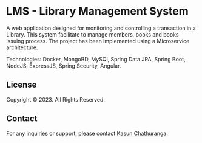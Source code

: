 # LMS - Library Management System

A web application designed for monitoring and controlling a transaction in a Library. This system facilitate to manage members,
books and books issuing process. The project has been implemented using a Microservice architecture.

Technologies: Docker, MongoBD, MySQl, Spring Data JPA, Spring
Boot, NodeJS, ExpressJS, Spring Security, Angular.


## License

Copyright &copy; 2023. All Rights Reserved.


## Contact

For any inquiries or support, please contact [Kasun Chathuranga](mailto:kasunchathuranga3732@gmail.com).



